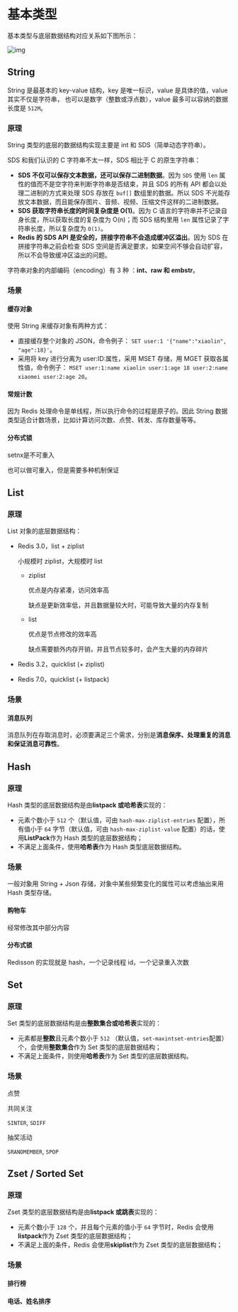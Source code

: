 # 基本类型

基本类型与底层数据结构对应关系如下图所示：

![img](https://cdn.xiaolincoding.com//mysql/other/9fa26a74965efbf0f56b707a03bb9b7f.png)

## String

String 是最基本的 key-value 结构，key 是唯一标识，value 是具体的值，value 其实不仅是字符串， 也可以是数字（整数或浮点数），value 最多可以容纳的数据长度是 `512M`。

### 原理

String 类型的底层的数据结构实现主要是 int 和 SDS（简单动态字符串）。

SDS 和我们认识的 C 字符串不太一样，SDS 相比于 C 的原生字符串：

- **SDS 不仅可以保存文本数据，还可以保存二进制数据**。因为 `SDS` 使用 `len` 属性的值而不是空字符来判断字符串是否结束，并且 SDS 的所有 API 都会以处理二进制的方式来处理 SDS 存放在 `buf[]` 数组里的数据。所以 SDS 不光能存放文本数据，而且能保存图片、音频、视频、压缩文件这样的二进制数据。
- **SDS 获取字符串长度的时间复杂度是 O(1)**。因为 C 语言的字符串并不记录自身长度，所以获取长度的复杂度为 O(n)；而 SDS 结构里用 `len` 属性记录了字符串长度，所以复杂度为 `O(1)`。
- **Redis 的 SDS API 是安全的，拼接字符串不会造成缓冲区溢出**。因为 SDS 在拼接字符串之前会检查 SDS 空间是否满足要求，如果空间不够会自动扩容，所以不会导致缓冲区溢出的问题。

字符串对象的内部编码（encoding）有 3 种 ：**int、raw 和 embstr**。

### 场景

#### 缓存对象

使用 String 来缓存对象有两种方式：

- 直接缓存整个对象的 JSON，命令例子： `SET user:1 '{"name":"xiaolin", "age":18}'`。
- 采用将 key 进行分离为 user:ID:属性，采用 MSET 存储，用 MGET 获取各属性值，命令例子： `MSET user:1:name xiaolin user:1:age 18 user:2:name xiaomei user:2:age 20`。

#### 常规计数

因为 Redis 处理命令是单线程，所以执行命令的过程是原子的。因此 String 数据类型适合计数场景，比如计算访问次数、点赞、转发、库存数量等等。

#### 分布式锁

setnx是不可重入

也可以做可重入，但是需要多种机制保证

## List

### 原理

List 对象的底层数据结构：

- Redis 3.0，list + ziplist

  小规模时 ziplist，大规模时 list

  - ziplist

    优点是内存紧凑，访问效率高

    缺点是更新效率低，并且数据量较大时，可能导致大量的内存复制

  - list

    优点是节点修改的效率高

    缺点需要额外内存开销，并且节点较多时，会产生大量的内存碎片

- Redis 3.2，quicklist (+ ziplist)

- Redis 7.0，quicklist (+ listpack)

### 场景

#### 消息队列

消息队列在存取消息时，必须要满足三个需求，分别是**消息保序、处理重复的消息和保证消息可靠性**。

## Hash

### 原理

Hash 类型的底层数据结构是由**listpack 或哈希表**实现的：

- 元素个数小于 `512` 个（默认值，可由 `hash-max-ziplist-entries` 配置），所有值小于 `64` 字节（默认值，可由 `hash-max-ziplist-value` 配置）的话，使用**ListPack**作为 Hash 类型的底层数据结构；
- 不满足上面条件，使用**哈希表**作为 Hash 类型底层数据结构。

### 场景

一般对象用 String + Json 存储，对象中某些频繁变化的属性可以考虑抽出来用 Hash 类型存储。

#### 购物车

经常修改其中部分内容

#### 分布式锁

Redisson 的实现就是 hash，一个记录线程 id，一个记录重入次数

## Set

### 原理

Set 类型的底层数据结构是由**整数集合或哈希表**实现的：

- 元素都是**整数**且元素个数小于 `512` （默认值，`set-maxintset-entries`配置）个，会使用**整数集合**作为 Set 类型的底层数据结构；
- 不满足上面条件，则使用**哈希表**作为 Set 类型的底层数据结构。

### 场景

点赞

共同关注

`SINTER`, `SDIFF`

抽奖活动

`SRANDMEMBER`, `SPOP`

## Zset / Sorted Set

### 原理

Zset 类型的底层数据结构是由**listpack 或跳表**实现的：

- 元素个数小于 `128` 个，并且每个元素的值小于 `64` 字节时，Redis 会使用**listpack**作为 Zset 类型的底层数据结构；
- 不满足上面的条件，Redis 会使用**skiplist**作为 Zset 类型的底层数据结构；

### 场景

#### 排行榜

#### 电话、姓名排序
